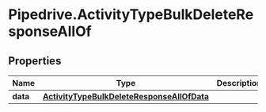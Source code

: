 # Pipedrive.ActivityTypeBulkDeleteResponseAllOf

## Properties

Name | Type | Description | Notes
------------ | ------------- | ------------- | -------------
**data** | [**ActivityTypeBulkDeleteResponseAllOfData**](ActivityTypeBulkDeleteResponseAllOfData.md) |  | [optional] 


